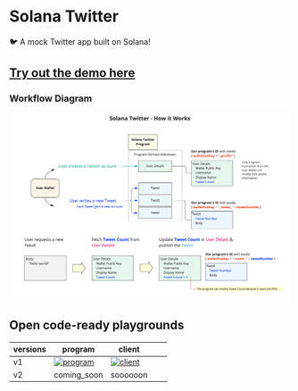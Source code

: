 # Solana Twitter

  :bird:    A mock Twitter app built on Solana!   

## [Try out the demo here](https://bit.ly/sol-twitter)


### Workflow Diagram

![](solana_twitter.jpg)

## Open code-ready playgrounds



| versions | program                                                                                                                                                                              | client                                                                                                                                 |   |   |
|----------|--------------------------------------------------------------------------------------------------------------------------------------------------------------------------------------|----------------------------------------------------------------------------------------------------------------------------------------|---|---|
| v1       | [ ![program](https://ik.imagekit.io/mkpjlhtny/solpg_button_zWM8WlPKs.svg?ik-sdk-version=javascript-1.4.3&updatedAt=1662621556513)](  https://beta.solpg.io/6317ce2fbb7e0b5f4ca6dfa3) | [ ![client ](https://assets.codesandbox.io/github/button-edit-lime.svg)](https://codesandbox.io/p/github/heyAyushh/solana-twitter/main?file=%2FREADME.md) |   
| v2       | coming_soon                                                                                                                                                                          | soooooon                                                                                                                               |   
